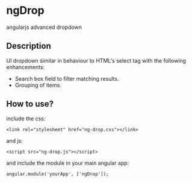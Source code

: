 ngDrop
======

angularjs advanced dropdown


Description
-----------
UI dropdown similar in behaviour to HTML's select tag with the following enhancements:
- Search box field to filter matching results. 
- Grouping of items.

How to use?
-----------
include the css:
```
<link rel="stylesheet" href="ng-drop.css"></link>
```

and js:

```
<script src="ng-drop.js"></script>
```

and include the module in your main angular app:


```
angular.module('yourApp', ['ngDrop']);
```
